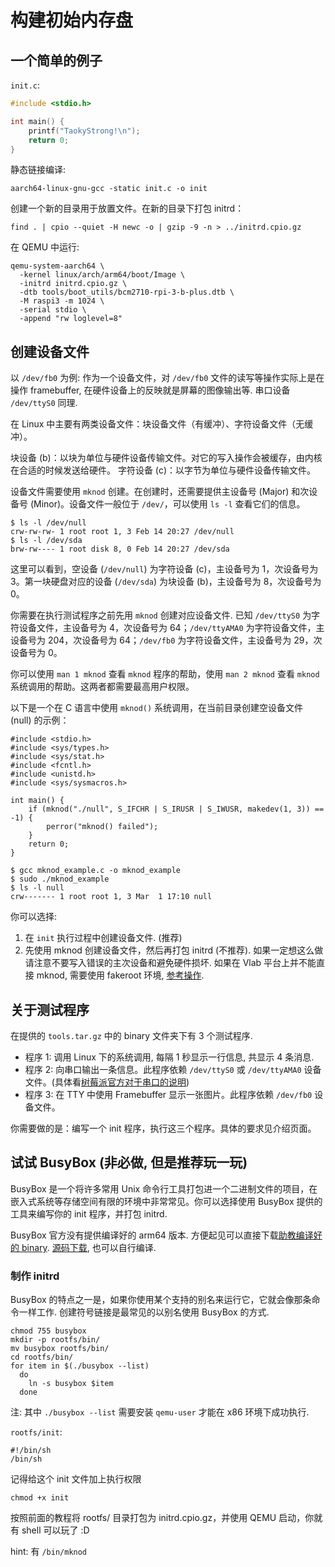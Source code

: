 # 构建初始内存盘

## 一个简单的例子

`init.c`:

```c
#include <stdio.h>

int main() {
    printf("TaokyStrong!\n");
    return 0;
}
```

静态链接编译:

```
aarch64-linux-gnu-gcc -static init.c -o init
```

创建一个新的目录用于放置文件。在新的目录下打包 initrd：

```
find . | cpio --quiet -H newc -o | gzip -9 -n > ../initrd.cpio.gz
```

在 QEMU 中运行:

```
qemu-system-aarch64 \
  -kernel linux/arch/arm64/boot/Image \
  -initrd initrd.cpio.gz \
  -dtb tools/boot_utils/bcm2710-rpi-3-b-plus.dtb \
  -M raspi3 -m 1024 \
  -serial stdio \
  -append "rw loglevel=8"
```

## 创建设备文件

以 `/dev/fb0` 为例: 作为一个设备文件，对 `/dev/fb0` 文件的读写等操作实际上是在操作 framebuffer, 在硬件设备上的反映就是屏幕的图像输出等. 
串口设备 `/dev/ttyS0` 同理.

在 Linux 中主要有两类设备文件：块设备文件（有缓冲）、字符设备文件（无缓冲）。

块设备 (b)：以块为单位与硬件设备传输文件。对它的写入操作会被缓存，由内核在合适的时候发送给硬件。
字符设备 (c)：以字节为单位与硬件设备传输文件。

设备文件需要使用 `mknod` 创建。在创建时，还需要提供主设备号 (Major) 和次设备号 (Minor)。设备文件一般位于 `/dev/`，可以使用 `ls -l` 查看它们的信息。

```
$ ls -l /dev/null
crw-rw-rw- 1 root root 1, 3 Feb 14 20:27 /dev/null
$ ls -l /dev/sda
brw-rw---- 1 root disk 8, 0 Feb 14 20:27 /dev/sda
```

这里可以看到，空设备 (`/dev/null`) 为字符设备 (c)，主设备号为 1，次设备号为 3。第一块硬盘对应的设备 (`/dev/sda`) 为块设备 (b)，主设备号为 8，次设备号为 0。

你需要在执行测试程序之前先用 `mknod` 创建对应设备文件. 已知 `/dev/ttyS0` 为字符设备文件，主设备号为 4，次设备号为 64；`/dev/ttyAMA0` 为字符设备文件，主设备号为 204，次设备号为 64；`/dev/fb0` 为字符设备文件，主设备号为 29，次设备号为 0。

你可以使用 `man 1 mknod` 查看 `mknod` 程序的帮助，使用 `man 2 mknod` 查看 `mknod` 系统调用的帮助。这两者都需要最高用户权限。

以下是一个在 C 语言中使用 `mknod()` 系统调用，在当前目录创建空设备文件 (null) 的示例：

```
#include <stdio.h>
#include <sys/types.h>
#include <sys/stat.h>
#include <fcntl.h>
#include <unistd.h>
#include <sys/sysmacros.h>

int main() {
    if (mknod("./null", S_IFCHR | S_IRUSR | S_IWUSR, makedev(1, 3)) == -1) {
        perror("mknod() failed");
    }
    return 0;
}
```

```
$ gcc mknod_example.c -o mknod_example
$ sudo ./mknod_example
$ ls -l null
crw------- 1 root root 1, 3 Mar  1 17:10 null
```

你可以选择:

1. 在 `init` 执行过程中创建设备文件. (推荐)
2. 先使用 mknod 创建设备文件，然后再打包 initrd (不推荐). 如果一定想这么做请注意不要写入错误的主次设备和避免硬件损坏. 如果在 Vlab 平台上并不能直接 mknod, 需要使用 fakeroot 环境, [参考操作](https://osh-2020.github.io/lab-1/initrd/#fakeroot-initrd).

## 关于测试程序

在提供的 `tools.tar.gz` 中的 binary 文件夹下有 3 个测试程序.

- 程序 1: 调用 Linux 下的系统调用, 每隔 1 秒显示一行信息, 共显示 4 条消息.
- 程序 2: 向串口输出一条信息。此程序依赖 `/dev/ttyS0` 或 `/dev/ttyAMA0` 设备文件。(具体看[树莓派官方对于串口的说明](https://www.raspberrypi.org/documentation/configuration/uart.md))
- 程序 3: 在 TTY 中使用 Framebuffer 显示一张图片。此程序依赖 `/dev/fb0` 设备文件。

你需要做的是：编写一个 init 程序，执行这三个程序。具体的要求见介绍页面。

## 试试 BusyBox (非必做, 但是推荐玩一玩)

BusyBox 是一个将许多常用 Unix 命令行工具打包进一个二进制文件的项目，在嵌入式系统等存储空间有限的环境中非常常见。你可以选择使用 BusyBox 提供的工具来编写你的 init 程序，并打包 initrd.

BusyBox 官方没有提供编译好的 arm64 版本. 方便起见可以直接下载[助教编译好的 binary](tba). [源码下载](https://busybox.net/downloads/busybox-1.32.1.tar.bz2), 也可以自行编译.

### 制作 initrd

BusyBox 的特点之一是，如果你使用某个支持的别名来运行它，它就会像那条命令一样工作. 创建符号链接是最常见的以别名使用 BusyBox 的方式.

```
chmod 755 busybox
mkdir -p rootfs/bin/
mv busybox rootfs/bin/
cd rootfs/bin/
for item in $(./busybox --list)
  do
    ln -s busybox $item
  done
```

注: 其中 `./busybox --list` 需要安装 `qemu-user` 才能在 x86 环境下成功执行.

`rootfs/init`:

```shell
#!/bin/sh
/bin/sh
```

记得给这个 init 文件加上执行权限

```
chmod +x init
```

按照前面的教程将 rootfs/ 目录打包为 initrd.cpio.gz，并使用 QEMU 启动，你就有 shell 可以玩了 :D

hint: 有 `/bin/mknod`